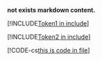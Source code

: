 **not exists markdown content.**

[!INCLUDE[Token1 in include](token1.md)]

[!INCLUDE[Token2 in include](token2.md)]

[!CODE-cs[this is code in file](code.cs)]